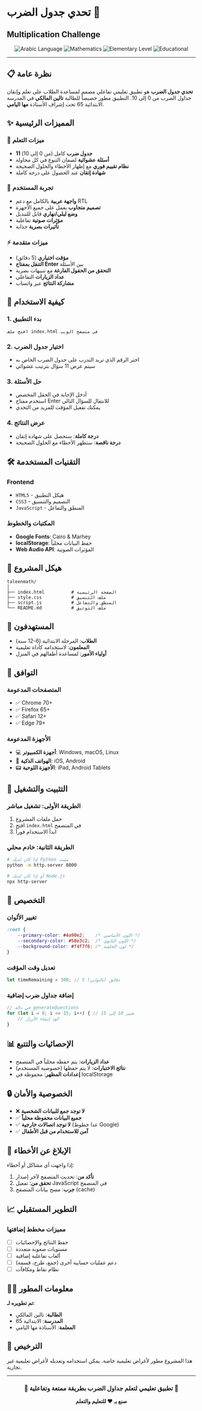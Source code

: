 # تحدي جدول الضرب 🔢
## Multiplication Challenge

<div align="center">
  <img src="https://img.shields.io/badge/Language-Arabic-green" alt="Arabic Language">
  <img src="https://img.shields.io/badge/Subject-Mathematics-blue" alt="Mathematics">
  <img src="https://img.shields.io/badge/Level-Elementary-orange" alt="Elementary Level">
  <img src="https://img.shields.io/badge/Type-Educational-purple" alt="Educational">
</div>

---

## 📋 نظرة عامة

**تحدي جدول الضرب** هو تطبيق تعليمي تفاعلي مصمم لمساعدة الطلاب على تعلم وإتقان جداول الضرب من 0 إلى 10. التطبيق مطور خصيصاً للطالبة **تالين المالكي** في المدرسة الابتدائية 65 تحت إشراف الأستاذة **مها اليامي**.

## ✨ المميزات الرئيسية

### 🎯 **ميزات التعلم**
- **11 جدول ضرب** كامل (من 0 إلى 10)
- **أسئلة عشوائية** لضمان التنوع في كل محاولة
- **نظام تقييم فوري** مع إظهار الأخطاء والحلول الصحيحة
- **شهادة إتقان** عند الحصول على درجة كاملة

### 🎨 **تجربة المستخدم**
- **واجهة عربية** بالكامل مع دعم RTL
- **تصميم متجاوب** يعمل على جميع الأجهزة
- **وضع ليلي/نهاري** قابل للتبديل
- **مؤثرات صوتية** تفاعلية
- **تأثيرات بصرية** جذابة

### ⚡ **ميزات متقدمة**
- **مؤقت اختياري** (5 دقائق)
- **التنقل بمفتاح Enter** بين الأسئلة
- **التحقق من الحقول الفارغة** مع تنبيهات بصرية
- **عداد الزيارات** التفاعلي
- **مشاركة النتائج** عبر واتساب

## 🚀 كيفية الاستخدام

### 1. **بدء التطبيق**
```
افتح ملف index.html في متصفح الويب
```

### 2. **اختيار جدول الضرب**
- اختر الرقم الذي تريد التدرب على جدول الضرب الخاص به
- سيتم عرض 11 سؤال بترتيب عشوائي

### 3. **حل الأسئلة**
- أدخل الإجابة في الحقل المخصص
- استخدم مفتاح Enter للانتقال للسؤال التالي
- يمكنك تفعيل المؤقت للمزيد من التحدي

### 4. **عرض النتائج**
- **درجة كاملة**: ستحصل على شهادة إتقان
- **درجة ناقصة**: ستظهر الأخطاء مع الحلول الصحيحة

## 🛠️ التقنيات المستخدمة

### **Frontend**
- `HTML5` - هيكل التطبيق
- `CSS3` - التصميم والتنسيق
- `JavaScript` - المنطق والتفاعل

### **المكتبات والخطوط**
- **Google Fonts**: Cairo & Marhey
- **localStorage**: حفظ البيانات محلياً
- **Web Audio API**: المؤثرات الصوتية

## 📁 هيكل المشروع

```
taleenmath/
│
├── index.html          # الصفحة الرئيسية
├── style.css           # ملف التنسيق
├── script.js           # المنطق والتفاعل
└── README.md           # ملف التوثيق
```

## 🎯 المستهدفون

- **الطلاب**: المرحلة الابتدائية (6-12 سنة)
- **المعلمون**: لاستخدامه كأداة تعليمية
- **أولياء الأمور**: لمساعدة أطفالهم في المنزل

## 📱 التوافق

### **المتصفحات المدعومة**
- ✅ Chrome 70+
- ✅ Firefox 65+
- ✅ Safari 12+
- ✅ Edge 79+

### **الأجهزة المدعومة**
- 💻 **أجهزة الكمبيوتر**: Windows, macOS, Linux
- 📱 **الهواتف الذكية**: iOS, Android
- 📟 **الأجهزة اللوحية**: iPad, Android Tablets

## 🔧 التثبيت والتشغيل

### **الطريقة الأولى: تشغيل مباشر**
1. حمل ملفات المشروع
2. افتح `index.html` في المتصفح
3. ابدأ الاستخدام فوراً

### **الطريقة الثانية: خادم محلي**
```bash
# إذا كان لديك Python مثبت
python -m http.server 8000

# أو إذا كان لديك Node.js
npx http-server
```

## 🎨 التخصيص

### **تغيير الألوان**
```css
:root {
    --primary-color: #4a90e2;    /* اللون الأساسي */
    --secondary-color: #50e3c2;  /* اللون الثانوي */
    --background-color: #f4f7f6; /* لون الخلفية */
}
```

### **تعديل وقت المؤقت**
```javascript
let timeRemaining = 300; // 5 دقائق (بالثواني)
```

### **إضافة جداول ضرب إضافية**
```javascript
// في دالة generateQuestions
for (let i = 0; i <= 15; i++) { // تغيير 10 إلى 15
    // كود إنشاء الأزرار
}
```

## 📊 الإحصائيات والتتبع

- **عداد الزيارات**: يتم حفظه محلياً في المتصفح
- **نتائج الاختبارات**: لا يتم حفظها (خصوصية المستخدم)
- **إعدادات المظهر**: محفوظة في localStorage

## 🔒 الخصوصية والأمان

- ❌ **لا توجد جمع للبيانات الشخصية**
- ✅ **جميع البيانات محفوظة محلياً**
- ✅ **لا توجد اتصالات خارجية** (عدا خطوط Google)
- ✅ **آمن للاستخدام من قبل الأطفال**

## 🐛 الإبلاغ عن الأخطاء

إذا واجهت أي مشاكل أو أخطاء:

1. **تأكد من**: تحديث المتصفح لآخر إصدار
2. **تحقق من**: تفعيل JavaScript في المتصفح
3. **جرب**: مسح بيانات المتصفح (cache)

## 📈 التطوير المستقبلي

### **مميزات مخطط إضافتها**
- [ ] حفظ النتائج والإحصائيات
- [ ] مستويات صعوبة متعددة
- [ ] ألعاب تفاعلية إضافية
- [ ] دعم عمليات حسابية أخرى (جمع، طرح، قسمة)
- [ ] نظام نقاط ومكافآت

## 👨‍💻 معلومات المطور

**تم تطويره لـ:**
- **الطالبة**: تالين المالكي
- **المدرسة**: الابتدائية 65
- **المعلمة**: الأستاذة مها اليامي

## 📄 الترخيص

هذا المشروع مطور لأغراض تعليمية خاصة. يمكن استخدامه وتعديله لأغراض تعليمية غير تجارية.

---

<div align="center">
  <h3>🌟 تطبيق تعليمي لتعلم جداول الضرب بطريقة ممتعة وتفاعلية 🌟</h3>
  <p><strong>صنع بـ ❤️ للتعليم والتعلم</strong></p>
</div>